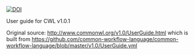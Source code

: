 [![DOI](https://zenodo.org/badge/89621457.svg)](https://zenodo.org/badge/latestdoi/89621457)

User guide for CWL v1.0.1

Original source:
http://www.commonwl.org/v1.0/UserGuide.html
which is built from
https://github.com/common-workflow-language/common-workflow-language/blob/master/v1.0/UserGuide.yml
